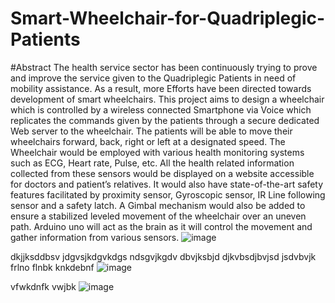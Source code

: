 # Smart-Wheelchair-for-Quadriplegic-Patients


#Abstract 
The health service sector has been continuously trying to prove and improve the service given to the Quadriplegic Patients in need of mobility
assistance. As a result, more Efforts have been directed towards development of smart wheelchairs. This project aims to design a wheelchair which
is controlled by a wireless connected Smartphone via Voice which replicates
the commands given by the patients through a secure dedicated Web server
to the wheelchair. The patients will be able to move their wheelchairs forward, back, right or left at a designated speed. The Wheelchair would be
employed with various health monitoring systems such as ECG, Heart rate,
Pulse, etc. All the health related information collected from these sensors
would be displayed on a website accessible for doctors and patient’s relatives. It would also have state-of-the-art safety features facilitated by
proximity sensor, Gyroscopic sensor, IR Line following sensor and a safety
latch. A Gimbal mechanism would also be added to ensure a stabilized leveled movement of the wheelchair over an uneven path. Arduino uno will
act as the brain as it will control the movement and gather information
from various sensors.
 ![image](https://github.com/mansiawachat/Smart-Wheelchair-for-Quadriplegic-Patients/assets/72509388/0c7d6516-8589-4611-98d2-109bf71d0146)

 
dkjjksddbsv jdgvsjkdgvkdgs ndsgvjkgdv
dbvjksbjd
djkvbsdjbvjsd
 jsdvbvjk 
 frlno
 flnbk
 knkdebnf
 ![image](https://github.com/mansiawachat/Smart-Wheelchair-for-Quadriplegic-Patients/assets/72509388/753c5a8a-e0ed-448d-90c3-906b1f9a8b4c)

vfwkdnfk
vwjbk
![image](https://github.com/mansiawachat/Smart-Wheelchair-for-Quadriplegic-Patients/assets/72509388/dd358570-be53-426f-959c-decfea928888)
